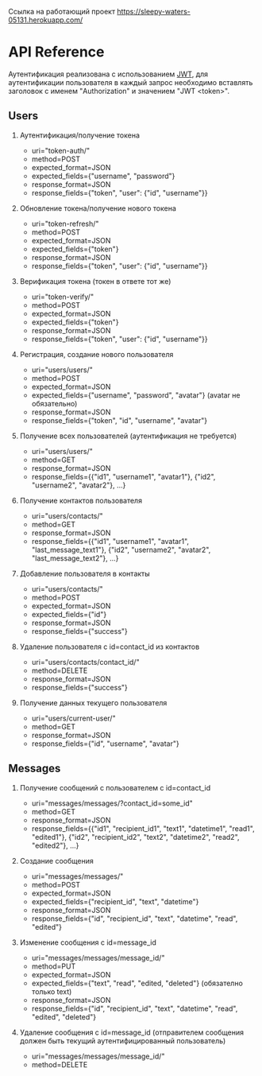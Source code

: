 Ссылка на работающий проект https://sleepy-waters-05131.herokuapp.com/
# API Reference

Аутентификация реализована с использованием [JWT](https://jpadilla.github.io/django-rest-framework-jwt/),
для аутентификации пользователя в каждый запрос необходимо вставлять заголовок с именем "Authorization"
и значением "JWT \<token\>".

## Users

1. Аутентификация/получение токена
    - uri="token-auth/"
    - method=POST
    - expected_format=JSON
    - expected_fields={"username", "password"}
    - response_format=JSON
    - response_fields={"token", "user": {"id", "username"}}

2. Обновление токена/получение нового токена
    - uri="token-refresh/"
    - method=POST
    - expected_format=JSON
    - expected_fields={"token"}
    - response_format=JSON
    - response_fields={"token", "user": {"id", "username"}}

3. Верификация токена (токен в ответе тот же)
    - uri="token-verify/"
    - method=POST
    - expected_format=JSON
    - expected_fields={"token"}
    - response_format=JSON
    - response_fields={"token", "user": {"id", "username"}}

4. Регистрация, создание нового пользователя
    - uri="users/users/"
    - method=POST
    - expected_format=JSON
    - expected_fields={"username", "password", "avatar"} (avatar не обязательно)
    - response_format=JSON
    - response_fields={"token", "id", "username", "avatar"}
    
5. Получение всех пользователей (аутентификация не требуется)
    - uri="users/users/"
    - method=GET
    - response_format=JSON
    - response_fields={{"id1", "username1", "avatar1"}, {"id2", "username2", "avatar2"}, ...}
    
6. Получение контактов пользователя
    - uri="users/contacts/"
    - method=GET
    - response_format=JSON
    - response_fields={{"id1", "username1", "avatar1", "last_message_text1"},
    {"id2", "username2", "avatar2", "last_message_text2"}, ...}
    
7. Добавление пользователя в контакты
    - uri="users/contacts/"
    - method=POST
    - expected_format=JSON
    - expected_fields={"id"}
    - response_format=JSON
    - response_fields={"success"}

8. Удаление пользователя с id=contact_id из контактов
    - uri="users/contacts/contact_id/"
    - method=DELETE
    - response_format=JSON
    - response_fields={"success"}
    
9. Получение данных текущего пользователя
    - uri="users/current-user/"
    - method=GET
    - response_format=JSON
    - response_fields={"id", "username", "avatar"}
    
## Messages

1. Получение сообщений с пользователем с id=contact_id
    - uri="messages/messages/?contact_id=some_id"
    - method=GET
    - response_format=JSON
    - response_fields={{"id1", "recipient_id1", "text1", "datetime1", "read1", "edited1"},
    {"id2", "recipient_id2", "text2", "datetime2", "read2", "edited2"}, ...}

2. Создание сообщения
    - uri="messages/messages/"
    - method=POST
    - expected_format=JSON
    - expected_fields={"recipient_id", "text", "datetime"}
    - response_format=JSON
    - response_fields={"id", "recipient_id", "text", "datetime", "read", "edited"}

3. Изменение сообщения с id=message_id
    - uri="messages/messages/message_id/"
    - method=PUT
    - expected_format=JSON
    - expected_fields={"text", "read", "edited, "deleted"} (обязателно только text)
    - response_format=JSON  
    - response_fields={"id", "recipient_id", "text", "datetime", "read", "edited", "deleted"}

4. Удаление сообщения с id=message_id (отправителем сообщения должен быть текущий
аутентифицированный пользователь)
    - uri="messages/messages/message_id/"
    - method=DELETE
